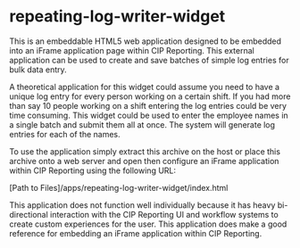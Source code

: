 # repeating-log-writer-widget

This is an embeddable HTML5 web application designed to be
embedded into an iFrame application page within CIP Reporting.
This external application can be used to create and save batches
of simple log entries for bulk data entry.

A theoretical application for this widget could assume you need to
have a unique log entry for every person working on a certain shift.
If you had more than say 10 people working on a shift entering the
log entries could be very time consuming.  This widget could be used
to enter the employee names in a single batch and submit them all at
once.  The system will generate log entries for each of the names.

To use the application simply extract this archive on the host
or place this archive onto a web server and open then configure
an iFrame application within CIP Reporting using the following URL:

[Path to Files]/apps/repeating-log-writer-widget/index.html

This application does not function well individually because it has
heavy bi-directional interaction with the CIP Reporting UI and
workflow systems to create custom experiences for the user.  This
application does make a good reference for embedding an iFrame
application within CIP Reporting.
